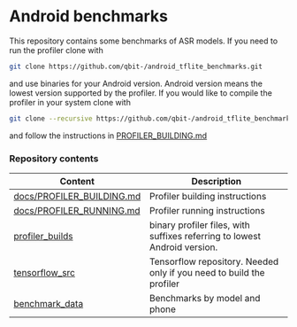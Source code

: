 Android benchmarks
==================
This repository contains some benchmarks of ASR models. If you need to run the profiler
clone with 
```sh
git clone https://github.com/qbit-/android_tflite_benchmarks.git
```
and use binaries for your Android version. Android version means the lowest version supported by the 
profiler. If you would like to compile the profiler in your system clone with
```sh
git clone --recursive https://github.com/qbit-/android_tflite_benchmarks.git
```
and follow the instructions in [PROFILER_BUILDING.md](https://github.com/qbit-/android_tflite_benchmarks/blob/master/docs/PROFILER_BUILDING.md)
### Repository contents
| Content | Description |
| ------ | ------ |
| [docs/PROFILER_BUILDING.md](https://github.com/qbit-/android_tflite_benchmarks/blob/master/docs/PROFILER_BUILDING.md) |  Profiler building instructions |
| [docs/PROFILER_RUNNING.md](https://github.com/qbit-/android_tflite_benchmarks/blob/master/docs/PROFILER_RUNNING.md) | Profiler running instructions |
| [profiler_builds](https://github.com/qbit-/android_tflite_benchmarks/blob/master/profiler_builds) | binary profiler files, with suffixes referring to lowest Android version. |
| [tensorflow_src](https://github.com/qbit-/android_tflite_benchmarks/blob/master/tensorflow_src) | Tensorflow repository. Needed only if you need to build the profiler |
| [benchmark_data](https://github.com/qbit-/android_tflite_benchmarks/blob/master/benchmark_data) | Benchmarks by model and phone |
